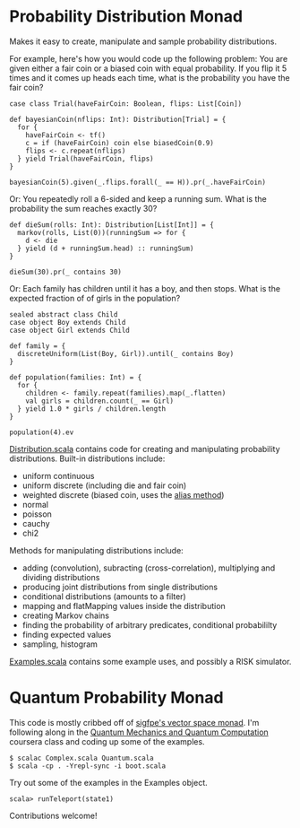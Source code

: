 # Probability Distribution Monad

Makes it easy to create, manipulate and sample probability distributions.

For example, here's how you would code up the following problem: You are given either a fair coin or a
biased coin with equal probability. If you flip it 5 times and it comes up heads each time, what is the
probability you have the fair coin?

    case class Trial(haveFairCoin: Boolean, flips: List[Coin])

    def bayesianCoin(nflips: Int): Distribution[Trial] = {
      for {
        haveFairCoin <- tf()
        c = if (haveFairCoin) coin else biasedCoin(0.9)
        flips <- c.repeat(nflips)
      } yield Trial(haveFairCoin, flips)
    }
  
    bayesianCoin(5).given(_.flips.forall(_ == H)).pr(_.haveFairCoin)

Or: You repeatedly roll a 6-sided and keep a running sum. What is the probability the sum reaches
exactly 30?

    def dieSum(rolls: Int): Distribution[List[Int]] = {
      markov(rolls, List(0))(runningSum => for {
        d <- die
      } yield (d + runningSum.head) :: runningSum)
    }

    dieSum(30).pr(_ contains 30)

Or: Each family has children until it has a boy, and then stops. What is the expected fraction of of girls in the population?

    sealed abstract class Child
    case object Boy extends Child
    case object Girl extends Child

    def family = {
      discreteUniform(List(Boy, Girl)).until(_ contains Boy)
    }

    def population(families: Int) = {
      for {
        children <- family.repeat(families).map(_.flatten)
        val girls = children.count(_ == Girl)
      } yield 1.0 * girls / children.length
    }

    population(4).ev

[Distribution.scala](https://github.com/jliszka/probability-monad/blob/master/Distribution.scala) contains code
for creating and manipulating probability distributions. Built-in distributions include:

- uniform continuous 
- uniform discrete (including die and fair coin)
- weighted discrete (biased coin, uses the [alias method](http://www.keithschwarz.com/darts-dice-coins/))
- normal
- poisson
- cauchy
- chi2

Methods for manipulating distributions include:

- adding (convolution), subracting (cross-correlation), multiplying and dividing distributions
- producing joint distributions from single distributions
- conditional distributions (amounts to a filter)
- mapping and flatMapping values inside the distribution
- creating Markov chains
- finding the probability of arbitrary predicates, conditional probabililty
- finding expected values
- sampling, histogram

[Examples.scala](https://github.com/jliszka/probability-monad/blob/master/Examples.scala) contains some 
example uses, and possibly a RISK simulator.

# Quantum Probability Monad

This code is mostly cribbed off of [sigfpe's vector space monad](http://sigfpe.wordpress.com/2007/03/04/monads-vector-spaces-and-quantum-mechanics-pt-ii/). I'm following along in the [Quantum Mechanics and Quantum Computation](https://class.coursera.org/qcomp-2012-001/class/index) coursera class and coding up some of the examples.

    $ scalac Complex.scala Quantum.scala
    $ scala -cp . -Yrepl-sync -i boot.scala

Try out some of the examples in the Examples object.

    scala> runTeleport(state1)

Contributions welcome!
